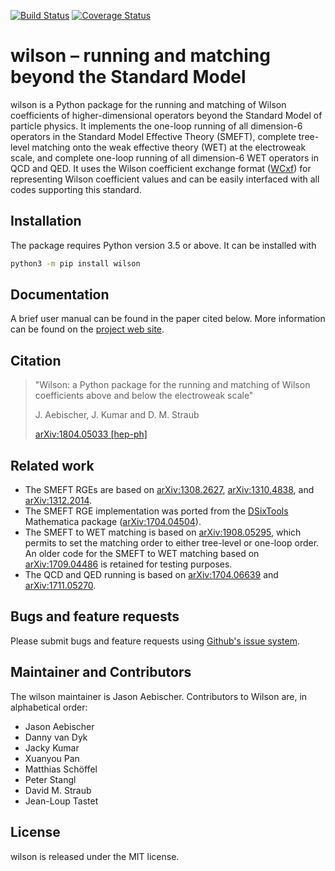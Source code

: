 <a href="https://travis-ci.org/wilson-eft/wilson">![Build Status](https://travis-ci.org/wilson-eft/wilson.svg?branch=master)</a> [![Coverage Status](https://coveralls.io/repos/github/wilson-eft/wilson/badge.svg)](https://coveralls.io/github/wilson-eft/wilson)

# wilson – running and matching beyond the Standard Model

wilson is a Python package for the running and matching of Wilson coefficients of higher-dimensional operators beyond the Standard Model of particle physics. It implements the one-loop running of all dimension-6 operators in the Standard Model Effective Theory (SMEFT), complete tree-level matching onto the weak effective theory (WET) at the electroweak scale, and complete one-loop running of all dimension-6 WET operators in QCD and QED. It uses the Wilson coefficient exchange format ([WCxf](https://wcxf.github.io)) for representing Wilson coefficient values and can be easily interfaced with all codes supporting this standard.

## Installation

The package requires Python version 3.5 or above. It can be installed with

```bash
python3 -m pip install wilson
```


## Documentation

A brief user manual can be found in the paper cited below. More information can be found on the [project web site](https://wilson-eft.github.io).

## Citation

> "Wilson: a Python package for the running and matching of Wilson coefficients above and below the electroweak scale"
>
>  J. Aebischer, J. Kumar and D. M. Straub
>
>  [arXiv:1804.05033 [hep-ph]](https://arxiv.org/abs/1804.05033)

## Related work


- The SMEFT RGEs are based on [arXiv:1308.2627](https://arxiv.org/abs/1308.2627), [arXiv:1310.4838](https://arxiv.org/abs/1310.4838), and [arXiv:1312.2014](https://arxiv.org/abs/1312.2014).
- The SMEFT RGE implementation was ported from the [DSixTools](https://dsixtools.github.io/) Mathematica package ([arXiv:1704.04504](https://arxiv.org/abs/1704.04504)).
- The SMEFT to WET matching is based on [arXiv:1908.05295](), which permits to set the matching order to either tree-level or one-loop order. An older code for the SMEFT to WET matching based on [arXiv:1709.04486](https://arxiv.org/abs/1709.04486) is retained for testing purposes.
- The QCD and QED running is based on [arXiv:1704.06639](https://arxiv.org/abs/1704.06639) and [arXiv:1711.05270](https://arxiv.org/abs/1711.05270).



## Bugs and feature requests

Please submit bugs and feature requests using
[Github's issue system](https://github.com/wilson-eft/wilson/issues).


## Maintainer and Contributors

The wilson maintainer is Jason Aebischer.
Contributors to Wilson are, in alphabetical order:

- Jason Aebischer
- Danny van Dyk
- Jacky Kumar
- Xuanyou Pan
- Matthias Schöffel
- Peter Stangl
- David M. Straub
- Jean-Loup Tastet

## License

wilson is released under the MIT license.
